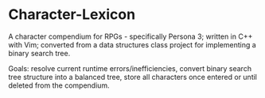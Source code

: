 # Character-Lexicon
A character compendium for RPGs - specifically Persona 3; written in C++ with Vim; converted from a data structures class project for implementing a binary search tree.

Goals: resolve current runtime errors/inefficiencies, convert binary search tree structure into a balanced tree, store all characters once entered or until deleted from the compendium.
